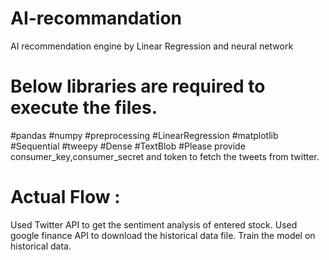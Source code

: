 # AI-recommandation
AI recommendation engine by Linear Regression and neural network


# Below libraries are required to execute the files.

#pandas
#numpy
#preprocessing
#LinearRegression
#matplotlib
#Sequential
#tweepy
#Dense
#TextBlob
#Please provide consumer_key,consumer_secret and token to fetch the tweets from twitter.

# Actual Flow :
Used Twitter API to get the sentiment analysis of entered stock.
Used google finance API to download the historical data file.
Train the model on historical data.

